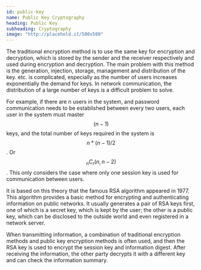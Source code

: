 ```yaml
---
id: public-key
name: Public Key Cryptography
heading: Public Key
subheading: Cryptography
image: "http://placehold.it/500x500"
---
```


The traditional encryption method is to use the same key for encryption and decryption, which is stored by the sender and the receiver respectively and used during encryption and decryption. The main problem with this method is the generation, injection, storage, management and distribution of the key. etc. is complicated, especially as the number of users increases exponentially the demand for keys. In network communication, the distribution of a large number of keys is a difficult problem to solve.

For example, if there are n users in the system, and password communication needs to be established between every two users, each user in the system must master $$ (n-1) $$ keys, and the total number of keys required in the system is $$ n * (n-1)/2 $$. Or $$ _nC_r(n, n-2) $$. This only considers the case where only one session key is used for communication between users.

It is based on this theory that the famous RSA algorithm appeared in 1977. This algorithm provides a basic method for encrypting and authenticating information on public networks. It usually generates a pair of RSA keys first, one of which is a secret key, which is kept by the user; the other is a public key, which can be disclosed to the outside world and even registered in a network server.

When transmitting information, a combination of traditional encryption methods and public key encryption methods is often used, and then the RSA key is used to encrypt the session key and information digest. After receiving the information, the other party decrypts it with a different key and can check the information summary.
